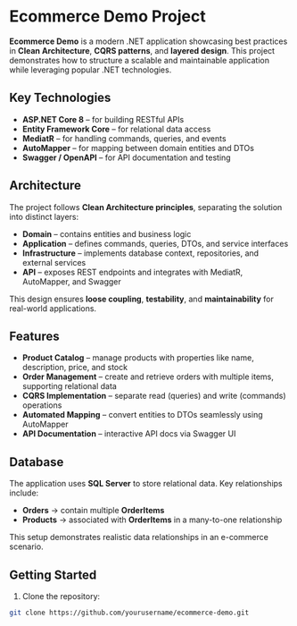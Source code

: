 ﻿# Ecommerce Demo Project

**Ecommerce Demo** is a modern .NET application showcasing best practices in **Clean Architecture**, **CQRS patterns**, and **layered design**. This project demonstrates how to structure a scalable and maintainable application while leveraging popular .NET technologies.

## Key Technologies

- **ASP.NET Core 8** – for building RESTful APIs
- **Entity Framework Core** – for relational data access
- **MediatR** – for handling commands, queries, and events
- **AutoMapper** – for mapping between domain entities and DTOs
- **Swagger / OpenAPI** – for API documentation and testing

## Architecture

The project follows **Clean Architecture principles**, separating the solution into distinct layers:

- **Domain** – contains entities and business logic
- **Application** – defines commands, queries, DTOs, and service interfaces
- **Infrastructure** – implements database context, repositories, and external services
- **API** – exposes REST endpoints and integrates with MediatR, AutoMapper, and Swagger

This design ensures **loose coupling**, **testability**, and **maintainability** for real-world applications.

## Features

- **Product Catalog** – manage products with properties like name, description, price, and stock
- **Order Management** – create and retrieve orders with multiple items, supporting relational data
- **CQRS Implementation** – separate read (queries) and write (commands) operations
- **Automated Mapping** – convert entities to DTOs seamlessly using AutoMapper
- **API Documentation** – interactive API docs via Swagger UI

## Database

The application uses **SQL Server** to store relational data. Key relationships include:

- **Orders** → contain multiple **OrderItems**
- **Products** → associated with **OrderItems** in a many-to-one relationship

This setup demonstrates realistic data relationships in an e-commerce scenario.

## Getting Started

1. Clone the repository:

```bash
git clone https://github.com/yourusername/ecommerce-demo.git
